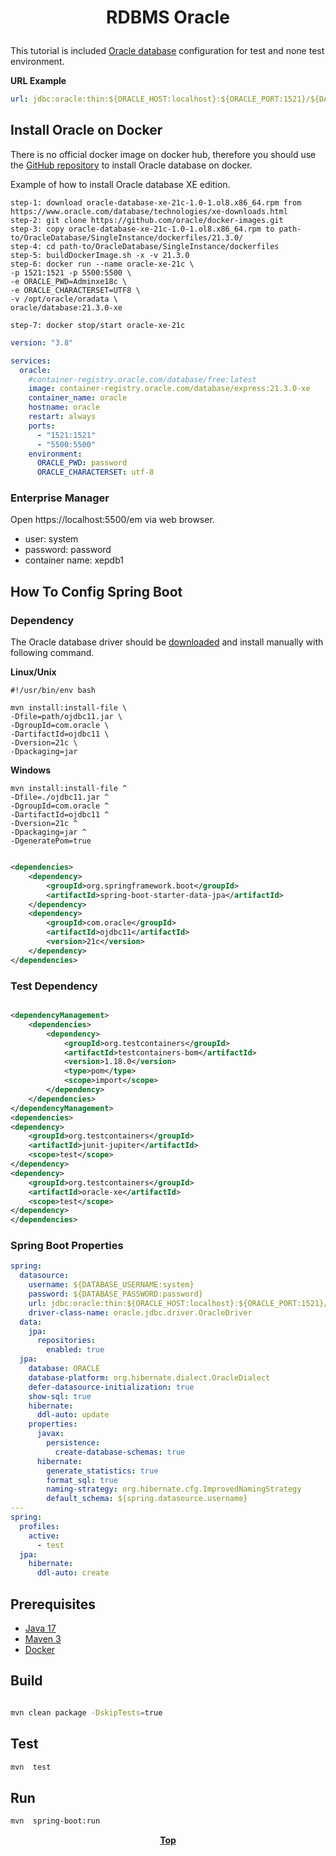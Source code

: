 # <p align="center">RDBMS Oracle</p>

<p align="justify">

This tutorial is included [Oracle database](https://www.oracle.com/) configuration for test and none test environment.

</p>

**URL Example**

```yaml
url: jdbc:oracle:thin:${ORACLE_HOST:localhost}:${ORACLE_PORT:1521}/${DATABASE_NAME:xepdb1}
```

## Install Oracle on Docker

<p align="justify">

There is no official docker image on docker hub, therefore you should use
the [GitHub repository](https://github.com/oracle/docker-images/tree/main/OracleDatabase/SingleInstance) to install
Oracle database on docker.

</p>
Example of how to install Oracle database XE edition.

```text
step-1: download oracle-database-xe-21c-1.0-1.ol8.x86_64.rpm from https://www.oracle.com/database/technologies/xe-downloads.html
step-2: git clone https://github.com/oracle/docker-images.git
step-3: copy oracle-database-xe-21c-1.0-1.ol8.x86_64.rpm to path-to/OracleDatabase/SingleInstance/dockerfiles/21.3.0/
step-4: cd path-to/OracleDatabase/SingleInstance/dockerfiles
step-5: buildDockerImage.sh -x -v 21.3.0
step-6: docker run --name oracle-xe-21c \
-p 1521:1521 -p 5500:5500 \
-e ORACLE_PWD=Adminxe18c \
-e ORACLE_CHARACTERSET=UTF8 \
-v /opt/oracle/oradata \
oracle/database:21.3.0-xe

step-7: docker stop/start oracle-xe-21c
```

```yaml
version: "3.8"

services:
  oracle:
    #container-registry.oracle.com/database/free:latest
    image: container-registry.oracle.com/database/express:21.3.0-xe
    container_name: oracle
    hostname: oracle
    restart: always
    ports:
      - "1521:1521"
      - "5500:5500"
    environment:
      ORACLE_PWD: password
      ORACLE_CHARACTERSET: utf-8
```

### Enterprise Manager

Open https://localhost:5500/em via web browser.

* user: system
* password: password
* container name: xepdb1

## How To Config Spring Boot

### Dependency

The Oracle database driver should
be [downloaded](https://www.oracle.com/de/database/technologies/appdev/jdbc-downloads.html) and install manually with
following command.

**Linux/Unix**

```shell
#!/usr/bin/env bash

mvn install:install-file \
-Dfile=path/ojdbc11.jar \
-DgroupId=com.oracle \
-DartifactId=ojdbc11 \
-Dversion=21c \
-Dpackaging=jar
```

**Windows**

```shell
mvn install:install-file ^
-Dfile=./ojdbc11.jar ^
-DgroupId=com.oracle ^
-DartifactId=ojdbc11 ^
-Dversion=21c ^
-Dpackaging=jar ^
-DgeneratePom=true

```

```xml

<dependencies>
    <dependency>
        <groupId>org.springframework.boot</groupId>
        <artifactId>spring-boot-starter-data-jpa</artifactId>
    </dependency>
    <dependency>
        <groupId>com.oracle</groupId>
        <artifactId>ojdbc11</artifactId>
        <version>21c</version>
    </dependency>
</dependencies>
```

### Test Dependency

```xml

<dependencyManagement>
    <dependencies>
        <dependency>
            <groupId>org.testcontainers</groupId>
            <artifactId>testcontainers-bom</artifactId>
            <version>1.18.0</version>
            <type>pom</type>
            <scope>import</scope>
        </dependency>
    </dependencies>
</dependencyManagement>
<dependencies>
<dependency>
    <groupId>org.testcontainers</groupId>
    <artifactId>junit-jupiter</artifactId>
    <scope>test</scope>
</dependency>
<dependency>
    <groupId>org.testcontainers</groupId>
    <artifactId>oracle-xe</artifactId>
    <scope>test</scope>
</dependency>
</dependencies>
```

### Spring Boot Properties

```yaml
spring:
  datasource:
    username: ${DATABASE_USERNAME:system}
    password: ${DATABASE_PASSWORD:password}
    url: jdbc:oracle:thin:${ORACLE_HOST:localhost}:${ORACLE_PORT:1521}/${DATABASE_NAME:xepdb1}
    driver-class-name: oracle.jdbc.driver.OracleDriver
  data:
    jpa:
      repositories:
        enabled: true
  jpa:
    database: ORACLE
    database-platform: org.hibernate.dialect.OracleDialect
    defer-datasource-initialization: true
    show-sql: true
    hibernate:
      ddl-auto: update
    properties:
      javax:
        persistence:
          create-database-schemas: true
      hibernate:
        generate_statistics: true
        format_sql: true
        naming-strategy: org.hibernate.cfg.ImprovedNamingStrategy
        default_schema: ${spring.datasource.username}
---
spring:
  profiles:
    active:
      - test
  jpa:
    hibernate:
      ddl-auto: create
```

## Prerequisites

* [Java 17](https://www.oracle.com/de/java/technologies/downloads/)
* [Maven 3](https://maven.apache.org/index.html)
* [Docker](https://www.docker.com/)

## Build

```bash

mvn clean package -DskipTests=true
```

## Test

```bash
mvn  test
```

## Run

```bash
mvn  spring-boot:run
```

**<p align="center"> [Top](#rdbms-oracle) </p>**